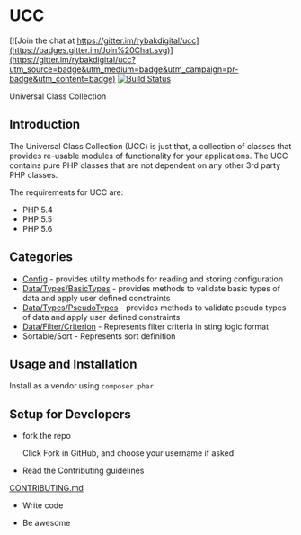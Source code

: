 UCC
===

[![Join the chat at https://gitter.im/rybakdigital/ucc](https://badges.gitter.im/Join%20Chat.svg)](https://gitter.im/rybakdigital/ucc?utm_source=badge&utm_medium=badge&utm_campaign=pr-badge&utm_content=badge)
[![Build Status](https://travis-ci.org/rybakdigital/ucc.svg?branch=master)](https://travis-ci.org/rybakdigital/ucc)

Universal Class Collection

## Introduction

The Universal Class Collection (UCC) is just that, a collection of classes that provides re-usable modules of functionality for your applications.
The UCC contains pure PHP classes that are not dependent on any other 3rd party PHP classes.

The requirements for UCC are:

* PHP 5.4
* PHP 5.5
* PHP 5.6

## Categories

   * [Config](https://github.com/rybakdigital/ucc/blob/master/docs/Config.md) - provides utility methods for reading and storing configuration
   * [Data/Types/BasicTypes](https://github.com/rybakdigital/ucc/blob/master/docs/BasicTypes.md) - provides methods to validate basic types of data and apply user defined constraints
   * [Data/Types/PseudoTypes](https://github.com/rybakdigital/ucc/blob/master/docs/PseudoTypes.md) - provides methods to validate pseudo types of data and apply user defined constraints
   * [Data/Filter/Criterion](https://github.com/rybakdigital/ucc/blob/master/docs/Filter/Criterion.md) - Represents filter criteria in sting logic format
   * Sortable/Sort - Represents sort definition

## Usage and Installation

Install as a vendor using `composer.phar`.

## Setup for Developers

 - fork the repo

    Click Fork in GitHub, and choose your username if asked

 - Read the Contributing guidelines

[CONTRIBUTING.md](https://github.com/rybakdigital/ucc/blob/master/CONTRIBUTING.md)

- Write code

- Be awesome
